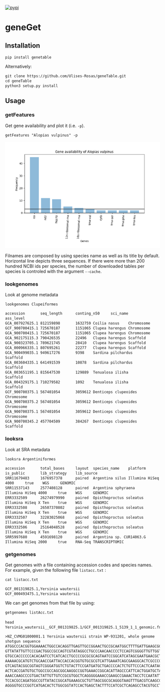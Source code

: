 [![pypi](https://img.shields.io/pypi/v/genetable.svg)](https://pypi.python.org/pypi/genetable)

# geneGet

## Installation

```shell
pip install genetable
```

Alternatively:

```Shell
git clone https://github.com/Ulises-Rosas/geneTable.git
cd geneTable
python3 setup.py install
```

## Usage


### getFeatures

Get gene availability and plot it (i.e. `-p`).

```Shell
getFeatures "Alopias vulpinus" -p
```
![](https://github.com/Ulises-Rosas/geneTable/blob/master/img/Alopias_vulpinus_getFeatures.png)

Filnames are composed by using species name as well as its title by default. Horizontal line depicts three sequences. If there were more than 200 hundred NCBI ids per species, the number of downloaded tables per species is controled with the argument `--cache`.

### lookgenomes

Look at genome metadata

```Shell
lookgenomes Clupeiformes
```
```
accession       seq_length      conting_n50     sci_name        ass_level
GCA_007927625.1 812159898       1632759 Coilia nasus    Chromosome
GCF_900700415.1 725670187       1151065 Clupea harengus Chromosome
GCA_900700415.1 725670187       1151065 Clupea harengus Chromosome
GCA_902175115.3 790426535       22496   Clupea harengus Scaffold
GCA_900323705.1 789621745       28410   Clupea harengus Scaffold
GCA_000966335.1 807695261       22277   Clupea harengus Scaffold
GCA_900499035.1 949617276       9398    Sardina pilchardus      Scaffold
GCA_003604335.1 641491539       10878   Sardina pilchardus      Scaffold
GCA_003651195.1 815647530       129889  Tenualosa ilisha        Scaffold
GCA_004329175.1 710279582       1092    Tenualosa ilisha        Scaffold
GCF_900700375.1 567401054       3059612 Denticeps clupeoides    Chromosome
GCA_900700375.2 567401054       3059612 Denticeps clupeoides    Chromosome
GCA_900700375.1 567401054       3059612 Denticeps clupeoides    Chromosome
GCA_900700345.2 457704509       384267  Denticeps clupeoides    Scaffold
```

### looksra

Look at SRA metadata

```Shell
looksra Argentiniformes
```
```
accession       total_bases     layout  species_name    platform        is_public       lib_strategy    lib_source
SRR11679483     1676957378      paired  Argentina silus Illumina HiSeq 4000     true    WGS     GENOMIC
SRR11537143     2577408128      paired  Argentina sphyraena     Illumina HiSeq 4000     true    WGS     GENOMIC
ERR3332509      26274979990     paired  Opisthoproctus soleatus Illumina HiSeq X Ten    true    WGS     GENOMIC
ERR3332508      26507370802     paired  Opisthoproctus soleatus Illumina HiSeq X Ten    true    WGS     GENOMIC
ERR3332507      32283025068     paired  Opisthoproctus soleatus Illumina HiSeq X Ten    true    WGS     GENOMIC
ERR3332506      25164048528     paired  Opisthoproctus soleatus Illumina HiSeq X Ten    true    WGS     GENOMIC
SRR5997680      4591698120      paired  Argentina sp. CUR14063.G        Illumina HiSeq 2000     true    RNA-Seq TRANSCRIPTOMIC
```

### getgenomes

Get genomes with a file containing accession codes and species names. For example, given the following file `listacc.txt` :

```
cat listacc.txt
```
```
GCF_001319825.1,Yersinia wautersii
GCF_000493475.1,Yersinia wautersii
```
We can get genomes from that file by using:

```
getgenomes listAcc.txt 

head Yersinia_wautersii__GCF_001319825.1/GCF_001319825.1_5139_1_1_genomic.fna
```
```
>NZ_CVMG01000001.1 Yersinia wautersii strain WP-931201, whole genome shotgun sequence
ATGGCCCACGGTGGAAAACTGGCCACAGGTTGAGTTGCCGGAACTGCCGCAATGGCTTTTGATTGAAGCGGTCAATCAGG
GTTATATTGTTCCCGACTGGCCGCCAGTCGTATAGGCCTGCCCAACAACCCCTCCAGTCGGGGTTGTTGGTTTCTCTGTT
GTGCCACCCCCCACACAATCCTCATCACCTGCCCCGCGCGCAGTAATCCGGCATCATAGCGAATGAACGCTTAACCGGAG
AAAAACGCATGTCTGCAACCGATTACCACCACGGTGTGCGCGTCATTGAAATCAGCGAAGGCACTCGCCCGATCCGCACT
GTCAGTACGGCGGTAGTCGGGATGGTCTGTACTTCCGATGATGCTGACCCCACTCTGTTCCCACTCAATACCCCGGTATT
ACTCACCGATGTGCTGGCCGCCAGCGGCAAGGCCGGTGAAACCGGCACATTAGCCCATTCACTGGATGCTATCAGCGACC
AAACCAAGCCCGTGACTATTGTTGTCCGCGTGGCTCAGGGGGAAACCGAAGCCGAAACTACCTCCAATATTATCGGCGGC
TCCACGCCAGATGGCCGTTATACCGGCATGAAAGCGCTGTTAGCGGCGCAGGGTAAGTTTGACGTCAAGCCCCGTATTTT
AGGGGTGCCCGGTCATGACACTCTGGCGGTATCCACTGAGCTACTTTCCATCGCTCAGAGCCTACGTGCCTTTGCCTACA
```

